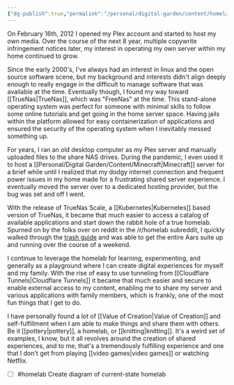 ```yaml
---
{"dg-publish":true,"permalink":"/personal/digital-garden/content/homelab/","created":"2023-11-14T08:05:30.894-05:00"}
---
```


On February 16th, 2012 I opened my Plex account and started to host my own media. Over the course of the next 8 year, multiple copywrite infringement notices later, my interest in operating my own server within my home continued to grow. 

Since the early 2000's, I've always had an interest in linux and the open source software scene, but my background and interests didn't align deeply enough to really engage in the difficult to manage software that was available at the time. Eventually though, I found my way toward [[TrueNas\|TrueNas]], which was "FreeNas" at the time. This stand-alone operating system was perfect for someone with minimal skills to follow some online tutorials and get going in the home server space. Having jails within the platform allowed for easy containerization of applications and ensured the security of the operating system when I inevitably messed something up. 

For years, I ran an old desktop computer as my Plex server and manually uploaded files to the share NAS drives. During the pandemic, I even used it to host a [[Personal/Digital Garden/Content/Minecraft\|Minecraft]] server for a brief while until I realized that my dodgy internet connection and frequent power issues in my home made for a frustrating shared server experience. I eventually moved the server over to a dedicated hosting provider, but the bug was set and off I went. 

With the release of TrueNas Scale, a [[Kubernetes\|Kubernetes]] based version of TrueNas, it became that much easier to access a catalog of available applications and start down the rabbit hole of a true homelab. Spurned on by the folks over on reddit in the /r/homelab subreddit, I quickly walked through the [trash guide](https://trash-guides.info/) and was able to get the entire Aars suite up and running over the course of a weekend. 

I continue to leverage the homelab for learning, experimenting, and generally as a playground where I can create digital experiences for myself and my family. With the rise of easy to use tunneling from [[Cloudflare Tunnels\|Cloudflare Tunnels]] it became that much easier and secure to enable external access to my content, enabling me to share my server and various applications with family members, which is frankly, one of the most fun things that I get to do. 

I have personally found a lot of [[Value of Creation\|Value of Creation]] and self-fulfillment when I am able to make things and share them with others. Be it [[pottery\|pottery]], a homelab, or [[knitting\|knitting]]. It's a weird set of examples, I know, but it all revolves around the creation of shared experiences, and to me, that's a tremendously fulfilling experience and one that I don't get from playing [[video games\|video games]] or watching Netflix. 

- [ ] #homelab Create diagram of current-state homelab
